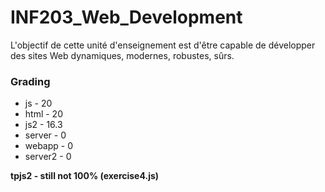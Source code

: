 # INF203_Web_Development
L'objectif de cette unité d'enseignement est d'être capable de développer des sites Web dynamiques, modernes, robustes, sûrs. 



### Grading
- js - 20
- html - 20
- js2	- 16.3
- server - 0
- webapp - 0
- server2 - 0


**tpjs2 - still not 100% (exercise4.js)**